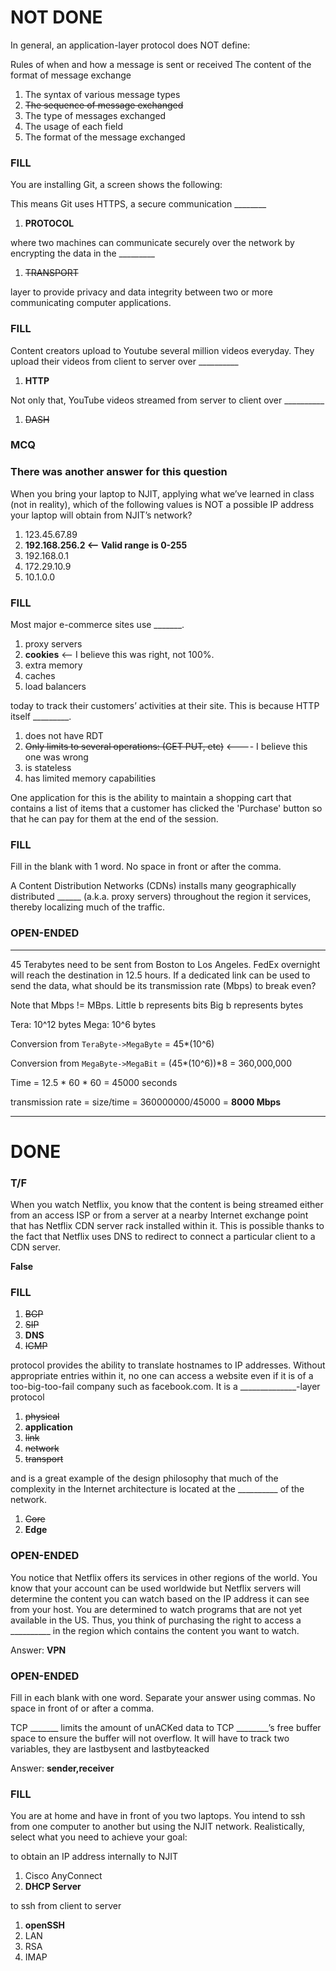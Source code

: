 # NOT DONE
In general, an application-layer protocol does NOT define:

Rules of when and how a message is sent or received
The content of the format of message exchange

1. The syntax of various message types
2. ~~The sequence of message exchanged~~
3. The type of messages exchanged
4. The usage of each field
5. The format of the message exchanged

### FILL
You are installing Git, a screen shows the following:

This means Git uses HTTPS, a secure communication ________

1. **PROTOCOL**

where two machines can communicate securely over the network by encrypting the data in the _________

1. ~~TRANSPORT~~

layer to provide privacy and data integrity between two or more communicating computer applications.

### FILL
Content creators upload to Youtube several million videos everyday. 
They upload their videos from client to server over __________

1. **HTTP**

Not only that, YouTube videos streamed from server to client over  __________
1. ~~DASH~~

### MCQ
### There was another answer for this question
When you bring your laptop to NJIT, applying what we’ve learned in class (not in reality), 
which of the following values is NOT a possible IP address your laptop will obtain from NJIT’s network?
1. 123.45.67.89
2. **192.168.256.2 <-- Valid range is 0-255**
3. 192.168.0.1
4. 172.29.10.9
5. 10.1.0.0

### FILL
Most major e-commerce sites use _______.

1. proxy servers
2. **cookies** <-- I believe this was right, not 100%.
3. extra memory
4. caches
5. load balancers

today to track their customers’ activities at their site.  This is because HTTP itself  _________.

1. does not have RDT
2. ~~Only limits to several operations: (GET PUT, etc)~~ <---- I believe this one was wrong
3. is stateless
4. has limited memory capabilities

One application for this is the ability to maintain a shopping 
cart that contains a list of items that a customer has clicked the 'Purchase' button so that 
he can pay for them at the end of the session.

### FILL
Fill in the blank with 1 word. No space in front or after the comma.

A Content Distribution Networks (CDNs) installs many geographically 
distributed ______ (a.k.a. proxy servers) throughout the region it services, 
thereby localizing much of the traffic.

### OPEN-ENDED
---------------------
45 Terabytes need to be sent from Boston to Los Angeles. FedEx overnight will reach the destination in 
12.5 hours. If a dedicated link can be used to send the data, what should be its transmission rate (Mbps) 
to break even?

Note that Mbps != MBps.
Little b represents bits
Big b represents bytes

Tera: 10^12 bytes
Mega: 10^6 bytes

Conversion from ``TeraByte->MegaByte`` = 45*(10^6)

Conversion from ``MegaByte->MegaBit`` = (45*(10^6))*8 = 360,000,000

Time = 12.5 * 60 * 60 = 45000 seconds

transmission rate = size/time = 360000000/45000 = **8000 Mbps**

---------------------


# DONE

### T/F
When you watch Netflix, you know that the content is being streamed either from an access ISP or 
from a server at a nearby Internet exchange point that has Netflix CDN server rack installed within it. 
This is possible thanks to the fact that Netflix uses DNS to redirect to connect a particular client to a 
CDN server.

**False**

### FILL
1. ~~BGP~~
2. ~~SIP~~
3. **DNS**
4. ~~ICMP~~

protocol provides the ability to translate hostnames to IP addresses. 
Without appropriate entries within it, no one can access a website even if it is of a too-big-too-fail 
company such as facebook.com. 
It is a  ______________-layer protocol

1. ~~physical~~
2. **application**
3. ~~link~~
4. ~~network~~
5. ~~transport~~

and is a great example of the design philosophy that much of the complexity in the 
Internet architecture is located at the  __________ of the network.

1. ~~Core~~
2. **Edge**


### OPEN-ENDED
You notice that Netflix offers its services in other regions of the world. 
You know that your account can be used worldwide but Netflix servers will determine the content you can 
watch based on the IP address it can see from your host. You are determined to watch programs that are not 
yet available in the US. Thus, you think of purchasing the right to access 
a __________ in the region which contains the content you want to watch.

Answer: 
**VPN**

### OPEN-ENDED
Fill in each blank with one word. Separate your answer using commas. No space in front of or after a comma.

TCP _______ limits the amount of unACKed data to TCP ________’s 
free buffer space to ensure the buffer will not overflow. It will have to track two variables, 
they are lastbysent and lastbyteacked

Answer: 
**sender,receiver**

### FILL
You are at home and have in front of you two laptops. You intend to ssh from one computer to another but using the NJIT network. 
Realistically, select what you need to achieve your goal:

to obtain an IP address internally to NJIT
1. Cisco AnyConnect
2. **DHCP Server**

to ssh from client to server
1. **openSSH**
2. LAN
3. RSA
4. IMAP